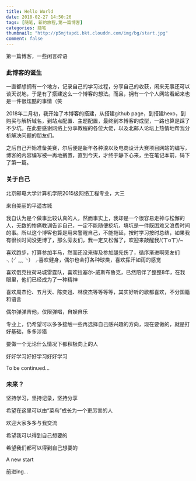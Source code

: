 ```yaml
---
title: Hello World
date: 2018-02-27 14:50:26
tags: [随笔, 新的旅程,第一篇博客]
categories: 随笔
thumbnail: "http://p5mjtapdi.bkt.clouddn.com/img/bg/start.jpg"
comment: false
---
```


第一篇博客，一些闲言碎语

### 此博客的诞生

一直都想拥有一个地方，记录自己的学习过程，分享自己的收获，闲来无事还可以谈天说地，于是有了搭建这么一个博客的想法。而且，拥有一个个人网站看起来也是一件很炫酷的事情（笑

2018年二月初，我开始了本博客的搭建，从搭建github page，到搭建hexo，到购买与解析域名，到站点配置、主题配置，最终到本博客的成型，一路也算是踩了不少坑。在此要感谢网络上分享教程的各位大佬，以及北邮人论坛上热情地帮我分析解决问题的朋友们。

之后自己开始准备美赛，尔后便是新年各种浪以及电商设计大赛项目网站的编写，博客的内容编写被一再地搁置，直到今天，才终于静下心来，坐在笔记本前，码下了第一篇。

### 关于自己

北京邮电大学计算机学院2015级网络工程专业，大三

来自美丽的平遥古城

我自认为是个做事比较认真的人，然而事实上，我却是一个很容易走神与松懈的人，无数的惨痛教训告诉自己，一定不能随便挖坑，填坑是一件既困难又浪费时间的事。所以这个博客也算是用来警醒自己，不能拖延，按时学习按时总结，如果我有很长时间没更博了，那么旁友们，我一定又松懈了，欢迎来敲醒我/(ㄒoㄒ)/~

喜欢跑步，打算参加半马，然而还没来得及参加腿先伤了，循序渐进啊旁友们╮(╯﹏╰）╭喜欢健身，偶尔也会打各种球类，喜欢挥汗如雨的感觉

喜欢俄克拉荷马城雷霆队，喜欢拉塞尔-威斯布鲁克，已然陪伴了整整8年，在我眼里，他们已经成为了一种精神

喜欢周杰伦、五月天、陈奕迅、林俊杰等等等等，其实好听的歌都喜欢，不分国籍和语言

偶尔弹弹吉他，仅限弹唱，自娱自乐

专业上，仍希望可以多多接触一些再选择自己感兴趣的方向，现在要做的，就是打好基础，多多涉猎

要做一个无论什么情况下都积极向上的人

好好学习好好学习好好学习

To be continued...

### 未来？

坚持学习，坚持记录，坚持分享

希望在这里可以由“菜鸟”成长为一个更厉害的人

欢迎大家多多与我交流

希望我可以得到自己想要的

希望我们都可以得到自己想要的

A new start

前进ing...